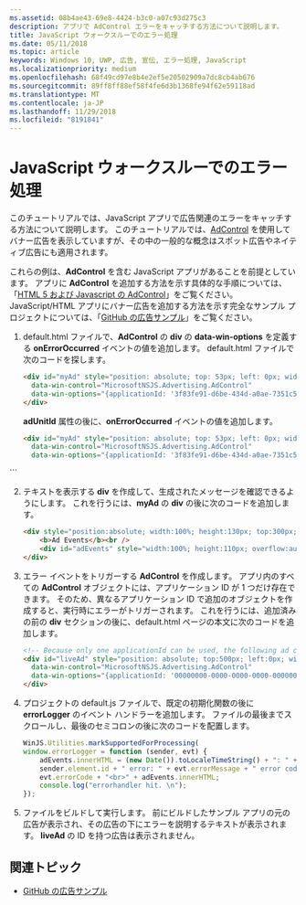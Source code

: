 ```yaml
---
ms.assetid: 08b4ae43-69e8-4424-b3c0-a07c93d275c3
description: アプリで AdControl エラーをキャッチする方法について説明します。
title: JavaScript ウォークスルーでのエラー処理
ms.date: 05/11/2018
ms.topic: article
keywords: Windows 10, UWP, 広告, 宣伝, エラー処理, JavaScript
ms.localizationpriority: medium
ms.openlocfilehash: 68f49cd97e8b4e2ef5e20502909a7dc8cb4ab676
ms.sourcegitcommit: 89ff8ff88ef58f4fe6d3b1368fe94f62e59118ad
ms.translationtype: MT
ms.contentlocale: ja-JP
ms.lasthandoff: 11/29/2018
ms.locfileid: "8191841"
---
```

# <a name="error-handling-in-javascript-walkthrough"></a>JavaScript ウォークスルーでのエラー処理

このチュートリアルでは、JavaScript アプリで広告関連のエラーをキャッチする方法について説明します。 このチュートリアルでは、[AdControl](https://docs.microsoft.com/uwp/api/microsoft.advertising.winrt.ui.adcontrol) を使用してバナー広告を表示していますが、その中の一般的な概念はスポット広告やネイティブ広告にも適用されます。

これらの例は、**AdControl** を含む JavaScript アプリがあることを前提としています。 アプリに **AdControl** を追加する方法を示す具体的な手順については、「[HTML 5 および Javascript の AdControl](adcontrol-in-html-5-and-javascript.md)」をご覧ください。 JavaScript/HTML アプリにバナー広告を追加する方法を示す完全なサンプル プロジェクトについては、「[GitHub の広告サンプル](http://aka.ms/githubads)」をご覧ください。

1.  default.html ファイルで、**AdControl** の **div** の **data-win-options** を定義する **onErrorOccurred** イベントの値を追加します。 default.html ファイルで次のコードを探します。
    ``` HTML
    <div id="myAd" style="position: absolute; top: 53px; left: 0px; width: 300px; height: 250px; z-index: 1"
      data-win-control="MicrosoftNSJS.Advertising.AdControl"
      data-win-options="{applicationId: '3f83fe91-d6be-434d-a0ae-7351c5a997f1', adUnitId: 'test'}">
    </div>
    ```
    **adUnitId** 属性の後に、**onErrorOccurred** イベントの値を追加します。
    ``` HTML
    <div id="myAd" style="position: absolute; top: 53px; left: 0px; width: 300px; height: 250px; z-index: 1"
      data-win-control="MicrosoftNSJS.Advertising.AdControl"
      data-win-options="{applicationId: '3f83fe91-d6be-434d-a0ae-7351c5a997f1', adUnitId: 'test', onErrorOccurred: errorLogger}">
  </div>
  ```

2.  テキストを表示する **div** を作成して、生成されたメッセージを確認できるようにします。 これを行うには、**myAd** の **div** の後に次のコードを追加します。
    ``` HTML
    <div style="position:absolute; width:100%; height:130px; top:300px; left:0px">
        <b>Ad Events</b><br />
        <div id="adEvents" style="width:100%; height:110px; overflow:auto"></div>
    </div>
    ```

3.  エラー イベントをトリガーする **AdControl** を作成します。 アプリ内のすべての **AdControl** オブジェクトには、アプリケーション ID が 1 つだけ存在できます。 そのため、異なるアプリケーション ID で追加のオブジェクトを作成すると、実行時にエラーがトリガーされます。 これを行うには、追加済みの前の **div** セクションの後に、default.html ページの本文に次のコードを追加します。
    ``` HTML
    <!-- Because only one applicationId can be used, the following ad control will fire an error event. -->
    <div id="liveAd" style="position: absolute; top:500px; left:0px; width:480px; height:80px"
      data-win-control="MicrosoftNSJS.Advertising.AdControl"
      data-win-options="{applicationId: '00000000-0000-0000-0000-000000000000', adUnitId: 'test', onErrorOccurred: errorLogger }" >
    </div>
    ```

4.  プロジェクトの default.js ファイルで、既定の初期化関数の後に **errorLogger** のイベント ハンドラーを追加します。 ファイルの最後までスクロールし、最後のセミコロンの後に次のコードを配置します。
    ``` javascript
    WinJS.Utilities.markSupportedForProcessing(
    window.errorLogger = function (sender, evt) {
        adEvents.innerHTML = (new Date()).toLocaleTimeString() + ": " +
        sender.element.id + " error: " + evt.errorMessage + " error code: " +
        evt.errorCode + "<br>" + adEvents.innerHTML;
        console.log("errorhandler hit. \n");
    });
    ```

5.  ファイルをビルドして実行します。 前にビルドしたサンプル アプリの元の広告が表示され、その広告の下にエラーを説明するテキストが表示されます。 **liveAd** の ID を持つ広告は表示されません。

## <a name="related-topics"></a>関連トピック

* [GitHub の広告サンプル](http://aka.ms/githubads)
